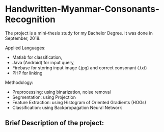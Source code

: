 # Handwritten-Myanmar-Consonants-Recognition

The project is a mini-thesis study for my Bachelor Degree. 
It was done in September, 2018.

Applied Languages: 
- Matlab for classification, 
- Java (Android) for input query, 
- Firebase for storing input image (.jpg) and correct consonant (.txt)
- PHP for linking 

Methodology:
- Preprocessing: using binarization, noise removal
- Segmentation: using Projection
- Feature Extraction: using Histogram of Oriented Gradients (HOGs)
- Classification: using Backpropagation Neural Network

Brief Description of the project:
- 
